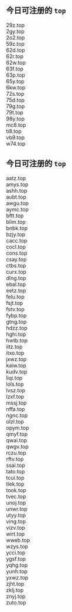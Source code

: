 
## 今日可注册的 `top`
>
29z.top   
2gy.top   
2o2.top   
59z.top   
62d.top   
62r.top   
62w.top   
63f.top   
63p.top   
65y.top   
6kw.top   
72s.top   
75d.top   
79g.top   
79t.top   
98y.top   
mc8.top   
ti8.top   
vb9.top   
w74.top   


## 今日可注册的 `top`
>
aatz.top   
amys.top   
ashh.top   
aubt.top   
awgu.top   
aymc.top   
bftt.top   
blim.top   
bnbk.top   
bzjy.top   
cacc.top   
cocl.top   
cons.top   
csay.top   
ctbs.top   
curx.top   
dlng.top   
ebal.top   
eetz.top   
felu.top   
fsjt.top   
fstv.top   
fybp.top   
gtng.top   
hdzz.top   
hghi.top   
hwtb.top   
iitz.top   
itxo.top   
jxwz.top   
kaiw.top   
kudv.top   
liqi.top   
lols.top   
lvsz.top   
lzxf.top   
mssj.top   
nffa.top   
ngnc.top   
olzl.top   
opym.top   
qmyf.top   
qwai.top   
qwgv.top   
rczu.top   
rftv.top   
ssai.top   
tato.top   
tcui.top   
tlek.top   
took.top   
tvec.top   
unoj.top   
unwr.top   
utyy.top   
ving.top   
vizv.top   
wirt.top   
wweb.top   
wzys.top   
ycci.top   
ygsf.top   
yqhg.top   
yunh.top   
yxwz.top   
zjht.top   
zklj.top   
znyj.top   
zuto.top   

